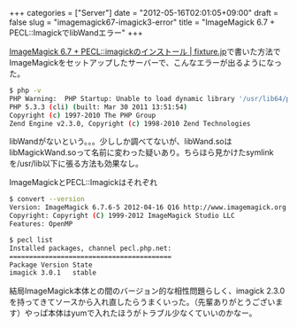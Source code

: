 +++
categories = ["Server"]
date = "2012-05-16T02:01:05+09:00"
draft = false
slug = "imagemagick67-imagick3-error"
title = "ImageMagick 6.7 + PECL::ImagickでlibWandエラー"
+++

[ImageMagick 6.7 + PECL::imagickのインストール | fixture.jp](/blog/2012/02/how-to-install-pecl-imagick-with-latest-imagemagick/)で書いた方法でImageMagickをセットアップしたサーバーで、こんなエラーが出るようになった。

```bash
$ php -v
PHP Warning:  PHP Startup: Unable to load dynamic library '/usr/lib64/php/modules/imagick.so' - libWand.so.10: cannot open shared object file: No such file or directory in Unknown on line 0
PHP 5.3.3 (cli) (built: Mar 30 2011 13:51:54) 
Copyright (c) 1997-2010 The PHP Group
Zend Engine v2.3.0, Copyright (c) 1998-2010 Zend Technologies
```

libWandがないという。。。少ししか調べてないが、libWand.soはlibMagickWand.soって名前に変わった疑いあり。ちらほら見かけたsymlinkを/usr/lib以下に張る方法も効果なし。

ImageMagickとPECL::Imagickはそれぞれ

```bash
$ convert --version
Version: ImageMagick 6.7.6-5 2012-04-16 Q16 http://www.imagemagick.org
Copyright: Copyright (C) 1999-2012 ImageMagick Studio LLC
Features: OpenMP

$ pecl list
Installed packages, channel pecl.php.net:
=========================================
Package Version State
imagick 3.0.1   stable
```

結局ImageMagick本体との間のバージョン的な相性問題らしく、imagick 2.3.0を持ってきてソースから入れ直したらうまくいった。（先輩ありがとうございます）やっぱ本体はyumで入れたほうがトラブル少なくていいのかなー。
